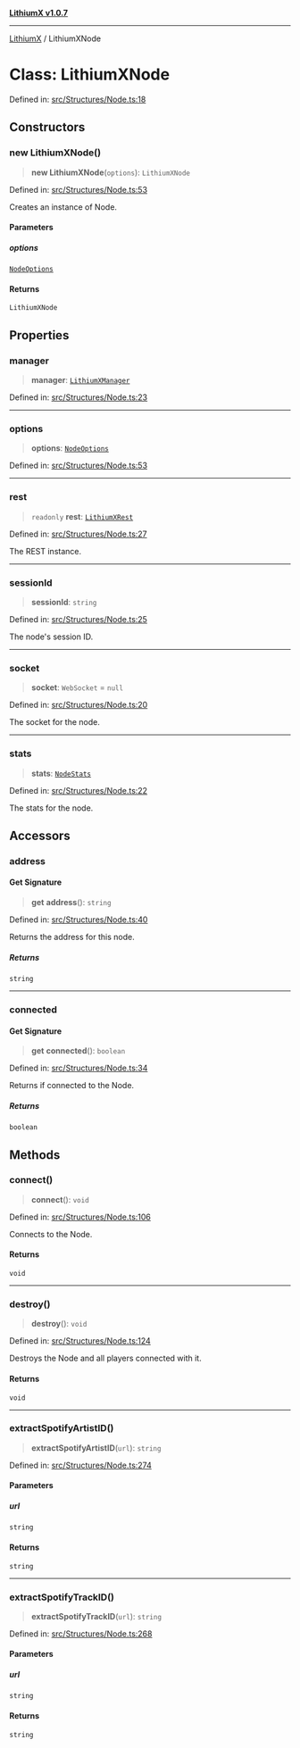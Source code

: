 [**LithiumX v1.0.7**](README.md)

***

[LithiumX](globals.md) / LithiumXNode

# Class: LithiumXNode

Defined in: [src/Structures/Node.ts:18](https://github.com/anantix-network/LithiumX/blob/720bc1bb802e250a8740a01a0f217198cffacb28/src/Structures/Node.ts#L18)

## Constructors

### new LithiumXNode()

> **new LithiumXNode**(`options`): `LithiumXNode`

Defined in: [src/Structures/Node.ts:53](https://github.com/anantix-network/LithiumX/blob/720bc1bb802e250a8740a01a0f217198cffacb28/src/Structures/Node.ts#L53)

Creates an instance of Node.

#### Parameters

##### options

[`NodeOptions`](interfaces\NodeOptions.md)

#### Returns

`LithiumXNode`

## Properties

### manager

> **manager**: [`LithiumXManager`](classes\LithiumXManager.md)

Defined in: [src/Structures/Node.ts:23](https://github.com/anantix-network/LithiumX/blob/720bc1bb802e250a8740a01a0f217198cffacb28/src/Structures/Node.ts#L23)

***

### options

> **options**: [`NodeOptions`](interfaces\NodeOptions.md)

Defined in: [src/Structures/Node.ts:53](https://github.com/anantix-network/LithiumX/blob/720bc1bb802e250a8740a01a0f217198cffacb28/src/Structures/Node.ts#L53)

***

### rest

> `readonly` **rest**: [`LithiumXRest`](classes\LithiumXRest.md)

Defined in: [src/Structures/Node.ts:27](https://github.com/anantix-network/LithiumX/blob/720bc1bb802e250a8740a01a0f217198cffacb28/src/Structures/Node.ts#L27)

The REST instance.

***

### sessionId

> **sessionId**: `string`

Defined in: [src/Structures/Node.ts:25](https://github.com/anantix-network/LithiumX/blob/720bc1bb802e250a8740a01a0f217198cffacb28/src/Structures/Node.ts#L25)

The node's session ID.

***

### socket

> **socket**: `WebSocket` = `null`

Defined in: [src/Structures/Node.ts:20](https://github.com/anantix-network/LithiumX/blob/720bc1bb802e250a8740a01a0f217198cffacb28/src/Structures/Node.ts#L20)

The socket for the node.

***

### stats

> **stats**: [`NodeStats`](interfaces\NodeStats.md)

Defined in: [src/Structures/Node.ts:22](https://github.com/anantix-network/LithiumX/blob/720bc1bb802e250a8740a01a0f217198cffacb28/src/Structures/Node.ts#L22)

The stats for the node.

## Accessors

### address

#### Get Signature

> **get** **address**(): `string`

Defined in: [src/Structures/Node.ts:40](https://github.com/anantix-network/LithiumX/blob/720bc1bb802e250a8740a01a0f217198cffacb28/src/Structures/Node.ts#L40)

Returns the address for this node.

##### Returns

`string`

***

### connected

#### Get Signature

> **get** **connected**(): `boolean`

Defined in: [src/Structures/Node.ts:34](https://github.com/anantix-network/LithiumX/blob/720bc1bb802e250a8740a01a0f217198cffacb28/src/Structures/Node.ts#L34)

Returns if connected to the Node.

##### Returns

`boolean`

## Methods

### connect()

> **connect**(): `void`

Defined in: [src/Structures/Node.ts:106](https://github.com/anantix-network/LithiumX/blob/720bc1bb802e250a8740a01a0f217198cffacb28/src/Structures/Node.ts#L106)

Connects to the Node.

#### Returns

`void`

***

### destroy()

> **destroy**(): `void`

Defined in: [src/Structures/Node.ts:124](https://github.com/anantix-network/LithiumX/blob/720bc1bb802e250a8740a01a0f217198cffacb28/src/Structures/Node.ts#L124)

Destroys the Node and all players connected with it.

#### Returns

`void`

***

### extractSpotifyArtistID()

> **extractSpotifyArtistID**(`url`): `string`

Defined in: [src/Structures/Node.ts:274](https://github.com/anantix-network/LithiumX/blob/720bc1bb802e250a8740a01a0f217198cffacb28/src/Structures/Node.ts#L274)

#### Parameters

##### url

`string`

#### Returns

`string`

***

### extractSpotifyTrackID()

> **extractSpotifyTrackID**(`url`): `string`

Defined in: [src/Structures/Node.ts:268](https://github.com/anantix-network/LithiumX/blob/720bc1bb802e250a8740a01a0f217198cffacb28/src/Structures/Node.ts#L268)

#### Parameters

##### url

`string`

#### Returns

`string`
